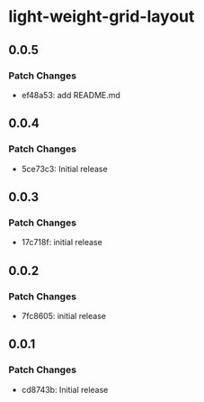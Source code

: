 # light-weight-grid-layout

## 0.0.5

### Patch Changes

- ef48a53: add README.md

## 0.0.4

### Patch Changes

- 5ce73c3: Initial release

## 0.0.3

### Patch Changes

- 17c718f: initial release

## 0.0.2

### Patch Changes

- 7fc8605: initial release

## 0.0.1

### Patch Changes

- cd8743b: Initial release
